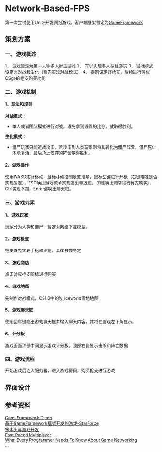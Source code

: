 # Network-Based-FPS
第一次尝试使用Unity开发网络游戏，客户端框架暂定为[GameFramework](https://gameframework.cn/)

## 策划方案
### 一、 游戏概述

1、 游戏暂定为第一人称多人射击游戏
2、 可以实现多人在线游玩
3、 游戏模式设定为对战和生化（暂先实现对战模式）
4、 提前设定好枪支，后续进行类似CSgo的枪支购买功能

### 二、 游戏机制
#### 1、玩法和规则<br>
**对战模式**：<br>
- 单人或者团队模式进行对战，谁先拿到设置的比分，就取得胜利。<br>

**生化模式**：<br>
- 僵尸玩家只能近战攻击，若攻击到人类玩家则将其转化为僵尸阵营，僵尸死亡不能复活，最后场上仅存的阵营取得胜利。<br>
#### 2、游戏操作<br>
使用WASD进行移动，鼠标移动控制枪支准星，鼠标左键进行开枪（右键瞄准是否实现暂定），ESC唤出游戏菜单实现退出和返回，（B键唤出商店进行枪支购买），Ctrl实现下蹲，Enter键唤出聊天框。<br>
### 三、游戏元素
#### 1、游戏玩家<br>
玩家分为人类和僵尸，暂定为网络下载模型。<br>
#### 2、游戏枪支<br>
枪支首先实现手枪和步枪，具体参数待定<br>
#### 3、游戏商店<br>
点击对应枪支图标进行购买<br>
#### 4、游戏地图<br>
先制作对战模式，CS1.6中的fy_iceworld雪地地图<br>
#### 5、游戏聊天框<br>
使用回车键唤出游戏聊天框并输入聊天内容，其将在游戏左下角显示。<br>
#### 6、计分板<br>
游戏画面顶部中间显示游戏计分板，顶部右侧显示击杀和阵亡数据<br>
### 四、游戏流程
开始游戏后连入服务器，进入游戏房间，购买枪支进行游戏<br>

## 界面设计

## 参考资料
[GameFramework Demo](https://github.com/mutouzdl/gameframework_demo)<br>
[基于GameFramework框架开发的游戏-StarForce](https://github.com/EllanJiang/StarForce)<br>
[笨木头与游戏开发](http://www.benmutou.com/archives/category/Game%20Framework)<br>
[Fast-Paced Multiplayer](https://www.gabrielgambetta.com/client-server-game-architecture.html)<br>
[What Every Programmer Needs To Know About Game Networking](https://gafferongames.com/post/what_every_programmer_needs_to_know_about_game_networking/)<br>
...
